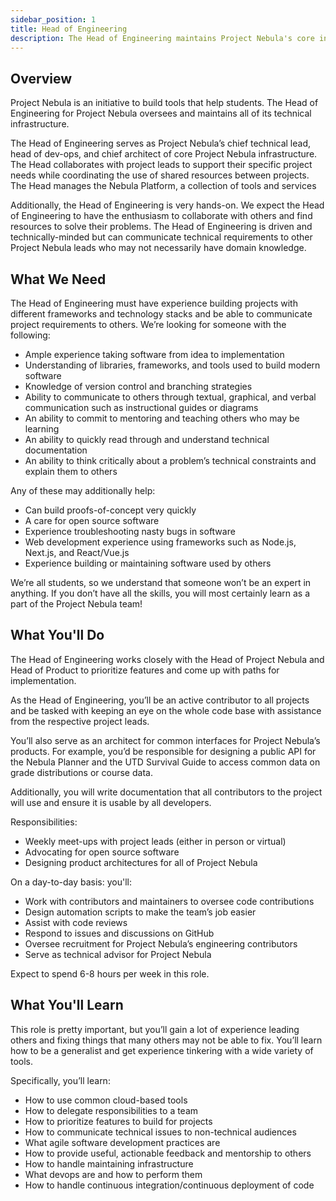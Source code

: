 ```yaml
---
sidebar_position: 1
title: Head of Engineering
description: The Head of Engineering maintains Project Nebula's core infrastructure and serves as the chief technical advisor for its projects.
---
```


## Overview

Project Nebula is an initiative to build tools that help students. The Head of
Engineering for Project Nebula oversees and maintains all of its technical
infrastructure.

The Head of Engineering serves as Project Nebula’s chief technical lead, head
of dev-ops, and chief architect of core Project Nebula infrastructure. The Head
collaborates with project leads to support their specific project needs while
coordinating the use of shared resources between projects. The Head manages the
Nebula Platform, a collection of tools and services

Additionally, the Head of Engineering is very hands-on. We expect the Head of Engineering to have the enthusiasm to collaborate with others and find resources to solve their problems. The Head of Engineering is driven and technically-minded but can communicate technical requirements to other Project Nebula leads who may not necessarily have domain knowledge.

## What We Need

The Head of Engineering must have experience building projects with different frameworks and technology stacks and be able to communicate project requirements to others. We’re looking for someone with the following:

- Ample experience taking software from idea to implementation
- Understanding of libraries, frameworks, and tools used to build modern software
- Knowledge of version control and branching strategies
- Ability to communicate to others through textual, graphical, and verbal communication such as instructional guides or diagrams
- An ability to commit to mentoring and teaching others who may be learning
- An ability to quickly read through and understand technical documentation
- An ability to think critically about a problem’s technical constraints and explain them to others

Any of these may additionally help:

- Can build proofs-of-concept very quickly
- A care for open source software
- Experience troubleshooting nasty bugs in software
- Web development experience using frameworks such as Node.js, Next.js, and React/Vue.js
- Experience building or maintaining software used by others

We’re all students, so we understand that someone won’t be an expert in anything. If you don’t have all the skills, you will most certainly learn as a part of the Project Nebula team!

## What You'll Do

The Head of Engineering works closely with the Head of Project Nebula and Head
of Product to prioritize features and come up with paths for implementation.

As the Head of Engineering, you’ll be an active contributor to all projects and
be tasked with keeping an eye on the whole code base with assistance from the
respective project leads.

You’ll also serve as an architect for common interfaces for Project Nebula’s
products. For example, you’d be responsible for designing a public API for the
Nebula Planner and the UTD Survival Guide to access common data on grade
distributions or course data.

Additionally, you will write documentation that all contributors to the project will use and ensure it is usable by all developers.

Responsibilities:

- Weekly meet-ups with project leads (either in person or virtual)
- Advocating for open source software
- Designing product architectures for all of Project Nebula

On a day-to-day basis: you'll:

- Work with contributors and maintainers to oversee code contributions
- Design automation scripts to make the team’s job easier
- Assist with code reviews
- Respond to issues and discussions on GitHub
- Oversee recruitment for Project Nebula’s engineering contributors
- Serve as technical advisor for Project Nebula

Expect to spend 6-8 hours per week in this role.

## What You'll Learn

This role is pretty important, but you’ll gain a lot of experience leading others and fixing things that many others may not be able to fix. You’ll learn how to be a generalist and get experience tinkering with a wide variety of tools.

Specifically, you’ll learn:

- How to use common cloud-based tools
- How to delegate responsibilities to a team
- How to prioritize features to build for projects
- How to communicate technical issues to non-technical audiences
- What agile software development practices are
- How to provide useful, actionable feedback and mentorship to others
- How to handle maintaining infrastructure
- What devops are and how to perform them
- How to handle continuous integration/continuous deployment of code
